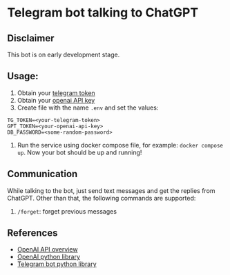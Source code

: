 # Telegram bot talking to ChatGPT

## Disclaimer

This bot is on early development stage.

## Usage:

1. Obtain your [telegram token](https://core.telegram.org/bots/features#botfather)
1. Obtain your [openai API key](https://platform.openai.com/account/api-keys)
1. Create file with the name `.env` and set the values:
```
TG_TOKEN=<your-telegram-token>
GPT_TOKEN=<your-openai-api-key>
DB_PASSWORD=<some-random-password>
```
1. Run the service using docker compose file, for example: `docker compose up`. Now your bot should be up and running!

## Communication

While talking to the bot, just send text messages and get the replies from ChatGPT. Other than that, the following commands are supported:

1. `/forget`: forget previous messages

## References

- [OpenAI API overview](https://platform.openai.com/overview)
- [OpenAI python library](https://github.com/openai/openai-python)
- [Telegram bot python library](https://github.com/python-telegram-bot/python-telegram-bot)